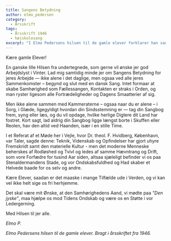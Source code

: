 ```yaml
---
title: Sangens Betydning
author: elmo_pedersen
category:
  - Årsskrift
tags:
  - Årsskrift 1946
  - højskolesang
excerpt: "I Elmo Pedersens hilsen til de gamle elever forklarer han sangens betydning."
---
```


Kære gamle Elever!

En ganske lille Hilsen fra undertegnede, som gerne vil ønske jer god Arbejdslyst i Vinter. Lad mig samtidig minde jer om Sangens Betydning for jeres Arbejde — ikke alene i det daglige, men ogsaa ved alle jeres Sammenkomster – begynd og slut med en dansk Sang. Intet formaar at skabe Samhørighed som Fællessangen, Kontakten er straks i Orden, og man ryster ligesom alle Fortrædeligheder og Dagens Smaatterier af sig.

Men ikke alene sammen med Kammeraterne – ogsaa naar du er alene – i Sorg, i Glæde, ligegyldigt hvordan din Sindsstemning er — tag din Sangbog frem, syng eller læs, og du vil opdage, hvilke herlige Digtere dit Land har fostret. Kort sagt, lad aldrig din Sangbog ligge længst borte i Skuffen eller Reolen, hav den altid ved Haanden, især i en stille Time.

I et Referat af et Møde her i Vejle, hvor Dr. theol. F. Hvidberg, København, var Taler, sagde denne: Teknik, Videnskab og Opfindelser har gjort uhyre Fremskridt samt den materielle Kultur - men det moderne Menneske beherskes af Rodløshed og Tvivl og ledes af samme Hævntrang og Drift, som vore Forfædre for tusind Aar siden, altsaa sjæleligt befinder vi os paa Stenaldermandens Stade, og vor Ondskabsfuldhed og Had skaber et Helvede baade for os selv og andre.

Kære Elever, saadan er det maaske i mange Tilfælde ude i Verden, og vi kan vel ikke helt sige os fri herhjemme.

Det skal være mit Ønske, at den Samhørighedens Aand, vi mødte paa _"Den jyske"_, maa hjælpe os mod Tidens Ondskab og være os en Støtte i vor Ledergerning.

Med Hilsen til jer alle.

_Elmo P._ 

_Elmo Pedersens hilsen til de gamle elever. Bragt i årsskriftet fra 1946._
